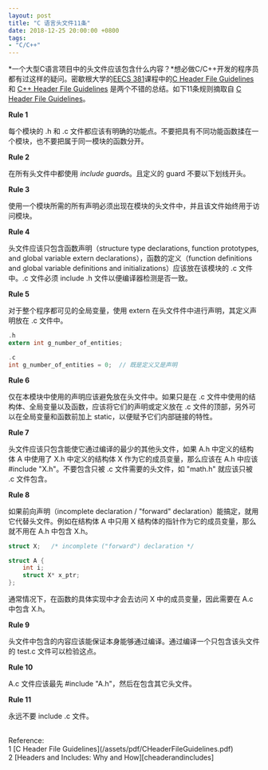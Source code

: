 ```yaml
---
layout: post
title: "C 语言头文件11条"
date: 2018-12-25 20:00:00 +0800
tags:
- "C/C++"
---
```


*一个大型C语言项目中的头文件应该包含什么内容？*想必做C/C++开发的程序员都有过这样的疑问。密歇根大学的[EECS 381][eecs381]课程中的[C Header File Guidelines][cheaderfile] 和 [C++ Header File Guidelines][cppheaderfile] 是两个不错的总结。如下11条规则摘取自 [C Header File Guidelines][cheaderfile]。

**Rule 1**

每个模块的 .h 和 .c 文件都应该有明确的功能点。不要把具有不同功能函数揉在一个模块，也不要把属于同一模块的函数分开。

**Rule 2**

在所有头文件中都使用 *include guards*。且定义的 guard 不要以下划线开头。

**Rule 3**

使用一个模块所需的所有声明必须出现在模块的头文件中，并且该文件始终用于访问模块。

**Rule 4**

头文件应该只包含函数声明（structure type declarations, function prototypes, and global variable extern declarations），函数的定义（function definitions and global variable definitions and initializations）应该放在该模块的 .c 文件中。.c 文件必须 include .h 文件以便编译器检测是否一致。

**Rule 5**

对于整个程序都可见的全局变量，使用 extern 在头文件件中进行声明，其定义声明放在 .c 文件中。

```c
.h
extern int g_number_of_entities;

.c
int g_number_of_entities = 0;  // 既是定义又是声明
```

**Rule 6**

仅在本模块中使用的声明应该避免放在头文件中。如果只是在 .c 文件中使用的结构体、全局变量以及函数，应该将它们的声明或定义放在 .c 文件的顶部，另外可以在全局变量和函数前加上 static，以便赋予它们内部链接的特性。

**Rule 7**

头文件应该只包含能使它通过编译的最少的其他头文件，如果 A.h 中定义的结构体 A 中使用了 X.h 中定义的结构体 X 作为它的成员变量，那么应该在 A.h 中应该 #include "X.h"。不要包含只被 .c 文件需要的头文件，如 "math.h" 就应该只被 .c 文件包含。

**Rule 8**

如果前向声明（incomplete declaration / "forward" declaration）能搞定，就用它代替头文件。例如在结构体 A 中只用 X 结构体的指针作为它的成员变量，那么就不用在 A.h 中包含 X.h。

```c
struct X;   /* incomplete ("forward") declaration */

struct A {
    int i;
    struct X* x_ptr;    
};
```

通常情况下，在函数的具体实现中才会去访问 X 中的成员变量，因此需要在 A.c 中包含 X.h。

**Rule 9**

头文件中包含的内容应该能保证本身能够通过编译。通过编译一个只包含该头文件的 test.c 文件可以检验这点。

**Rule 10**

A.c 文件应该最先 #include "A.h"，然后在包含其它头文件。

**Rule 11**

永远不要 include .c 文件。

<br>
<span class="post-meta">
Reference:
</span>
<br>
<span class="post-meta">
1 [C Header File Guidelines](/assets/pdf/CHeaderFileGuidelines.pdf)<br>
2 [Headers and Includes: Why and How][cheaderandincludes]<br>
</span>

[eecs381]: http://umich.edu/~eecs381/
[cheaderfile]: http://umich.edu/~eecs381/handouts/CHeaderFileGuidelines.pdf
[cppheaderfile]: http://umich.edu/~eecs381/handouts/CppHeaderFileGuidelines.pdf
[cheaderandincludes]: http://www.cplusplus.com/forum/articles/10627/
